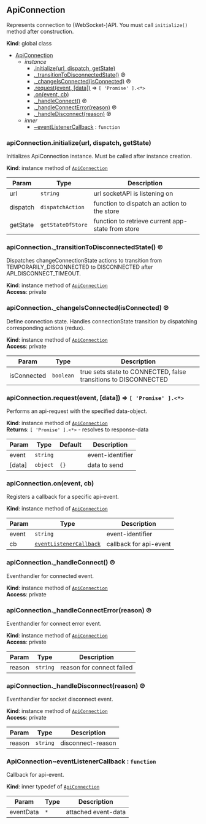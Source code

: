 <a id="apiconnection"></a>

## ApiConnection
Represents connection to (WebSocket-)API.
You must call `initialize()` method after construction.

**Kind**: global class  

* [ApiConnection](#apiconnection)
    * _instance_
        * [.initialize(url, dispatch, getState)](#apiconnection43initialize)
        * [._transitionToDisconnectedState()](#apiconnection4395transitiontodisconnectedstate) ℗
        * [._changeIsConnected(isConnected)](#apiconnection4395changeisconnected) ℗
        * [.request(event, [data])](#apiconnection43request) ⇒ <code>[ &#x27;Promise&#x27; ].&lt;\*&gt;</code>
        * [.on(event, cb)](#apiconnection43on)
        * [._handleConnect()](#apiconnection4395handleconnect) ℗
        * [._handleConnectError(reason)](#apiconnection4395handleconnecterror) ℗
        * [._handleDisconnect(reason)](#apiconnection4395handledisconnect) ℗
    * _inner_
        * [~eventListenerCallback](#apiconnection4646eventlistenercallback) : <code>function</code>

<a id="apiconnection43initialize"></a>

### apiConnection.initialize(url, dispatch, getState)
Initializes ApiConnection instance. Must be called after instance creation.

**Kind**: instance method of [<code>ApiConnection</code>](#apiconnection)  

| Param | Type | Description |
| --- | --- | --- |
| url | <code>string</code> | url socketAPI is listening on |
| dispatch | <code>dispatchAction</code> | function to dispatch an action to the store |
| getState | <code>getStateOfStore</code> | function to retrieve current app-state from store |

<a id="apiconnection4395transitiontodisconnectedstate"></a>

### apiConnection.\_transitionToDisconnectedState() ℗
Dispatches changeConnectionState actions to transition from TEMPORARILY_DISCONNECTED
to DISCONNECTED after API_DISCONNECT_TIMEOUT.

**Kind**: instance method of [<code>ApiConnection</code>](#apiconnection)  
**Access**: private  
<a id="apiconnection4395changeisconnected"></a>

### apiConnection.\_changeIsConnected(isConnected) ℗
Define connection state.
Handles connectionState transition by dispatching corresponding actions (redux).

**Kind**: instance method of [<code>ApiConnection</code>](#apiconnection)  
**Access**: private  

| Param | Type | Description |
| --- | --- | --- |
| isConnected | <code>boolean</code> | true sets state to CONNECTED, false transitions to DISCONNECTED |

<a id="apiconnection43request"></a>

### apiConnection.request(event, [data]) ⇒ <code>[ &#x27;Promise&#x27; ].&lt;\*&gt;</code>
Performs an api-request with the specified data-object.

**Kind**: instance method of [<code>ApiConnection</code>](#apiconnection)  
**Returns**: <code>[ &#x27;Promise&#x27; ].&lt;\*&gt;</code> - resolves to response-data  

| Param | Type | Default | Description |
| --- | --- | --- | --- |
| event | <code>string</code> |  | event-identifier |
| [data] | <code>object</code> | <code>{}</code> | data to send |

<a id="apiconnection43on"></a>

### apiConnection.on(event, cb)
Registers a callback for a specific api-event.

**Kind**: instance method of [<code>ApiConnection</code>](#apiconnection)  

| Param | Type | Description |
| --- | --- | --- |
| event | <code>string</code> | event-identifier |
| cb | [<code>eventListenerCallback</code>](#apiconnection4646eventlistenercallback) | callback for api-event |

<a id="apiconnection4395handleconnect"></a>

### apiConnection.\_handleConnect() ℗
Eventhandler for connected event.

**Kind**: instance method of [<code>ApiConnection</code>](#apiconnection)  
**Access**: private  
<a id="apiconnection4395handleconnecterror"></a>

### apiConnection.\_handleConnectError(reason) ℗
Eventhandler for connect error event.

**Kind**: instance method of [<code>ApiConnection</code>](#apiconnection)  
**Access**: private  

| Param | Type | Description |
| --- | --- | --- |
| reason | <code>string</code> | reason for connect failed |

<a id="apiconnection4395handledisconnect"></a>

### apiConnection.\_handleDisconnect(reason) ℗
Eventhandler for socket disconnect event.

**Kind**: instance method of [<code>ApiConnection</code>](#apiconnection)  
**Access**: private  

| Param | Type | Description |
| --- | --- | --- |
| reason | <code>string</code> | disconnect-reason |

<a id="apiconnection4646eventlistenercallback"></a>

### ApiConnection~eventListenerCallback : <code>function</code>
Callback for api-event.

**Kind**: inner typedef of [<code>ApiConnection</code>](#apiconnection)  

| Param | Type | Description |
| --- | --- | --- |
| eventData | <code>\*</code> | attached event-data |

